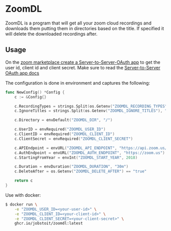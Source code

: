 # ZoomDL

ZoomDL is a program that will get all your zoom cloud recordings and downloads them putting them in directories based on the title.
If specified it will delete the downloaded recordings after.

## Usage

On the [zoom marketplace create a Server-to-Server-OAuth app](https://marketplace.zoom.us/develop/create) to get the user id, client id and client secret.
Make sure to read the [Server-to-Server OAuth app docs](https://marketplace.zoom.us/docs/guides/build/server-to-server-oauth-app/)

The configuration is done in environment and captures the following:
```go
func NewConfig() *Config {
	c := &Config{}

	c.RecordingTypes = strings.Split(os.Getenv("ZOOMDL_RECORDING_TYPES"), ";")
	c.IgnoreTitles = strings.Split(os.Getenv("ZOOMDL_IGNORE_TITLES"), ";")

	c.Directory = envDefault("ZOOMDL_DIR", "/")

	c.UserID = envRequired("ZOOMDL_USER_ID")
	c.ClientID = envRequired("ZOOMDL_CLIENT_ID")
	c.ClientSecret = envRequired("ZOOMDL_CLIENT_SECRET")

	c.APIEndpoint = envURL("ZOOMDL_API_ENDPOINT", "https://api.zoom.us/v2")
	c.AuthEndpoint = envURL("ZOOMDL_AUTH_ENDPOINT", "https://zoom.us")
	c.StartingFromYear = envInt("ZOOMDL_START_YEAR", 2018)

	c.Duration = envDuration("ZOOMDL_DURATION", "30m")
	c.DeleteAfter = os.Getenv("ZOOMDL_DELETE_AFTER") == "true"

	return c
}
```

Use with docker:
```sh
$ docker run \
	-e "ZOOMDL_USER_ID=<your-user-id>" \
	-e "ZOOMDL_CLIENT_ID=<your-client-id>" \
	-e "ZOOMDL_CLIENT_SECRET=<your-client-secret>" \
	ghcr.io/jobstoit/zoomdl:latest
```

